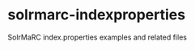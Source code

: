solrmarc-indexproperties
========================

SolrMaRC index.properties examples and related files